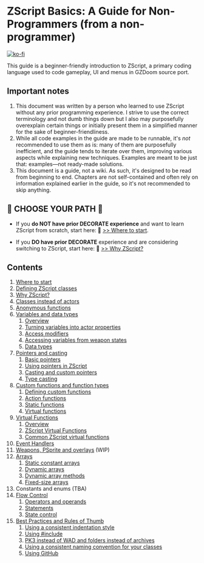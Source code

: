 # ZScript Basics: A Guide for Non-Programmers (from a non-programmer)

[![ko-fi](https://ko-fi.com/img/githubbutton_sm.svg)](https://ko-fi.com/D1D27F686)

This guide is a beginner-friendly introduction to ZScript, a primary coding language used to code gameplay, UI and menus in GZDoom source port.

## Important notes

1. This document was written by a person who learned to use ZScript without any prior programming experience. I strive to use the correct terminology and not dumb things down but I also may purposefully overexplain certain things or initially present them in a simplified manner for the sake of beginner-friendliness.
2. While all code examples in the guide are made to be runnable, it's *not* recommended to use them as is: many of them are purposefully inefficient, and the guide tends to iterate over them, improving various aspects while explaining new techniques. Examples are meant to be just that: examples—not ready-made solutions.
3. This document is a guide, not a wiki. As such, it's designed to be read from beginning to end. Chapters are not self-contained and often rely on information explained earlier in the guide, so it's not recommended to skip anything.

## 🔶 CHOOSE  YOUR PATH 🔶

* If you **do NOT have prior DECORATE experience** and want to learn ZScript from scratch, start here: 🔵 [>> Where to start](Where_to_start.md).

* If you **DO have prior DECORATE** experience and are considering switching to ZScript, start here: 🔵 [>> Why ZScript?](Why_ZScript.md)

## Contents

1. [Where to start](Where_to_start.md)
2. [Defining ZScript classes](Defining_ZScript_classes.md)
3. [Why ZScript?](Why_ZScript.md)
4. [Classes instead of actors](Classes_instead_of_actors.md)
5. [Anonymous functions](Anonymous_functions.md)
6. [Variables and data types](Variables_and_data_types.md)
   1. [Overview](Variables_and_data_types.md#overview)
   2. [Turning variables into actor properties](Variables_and_data_types.md#turning-variables-into-actor-properties)
   3. [Access modifiers](Variables_and_data_types.md#access-modifiers)
   4. [Accessing variables from weapon states](Variables_and_data_types.md#accessing-variables-from-weapon-states)
   5. [Data types](Variables_and_data_types.md#data-types)
7. [Pointers and casting](Pointers_and_casting.md)
   1. [Basic pointers](Pointers_and_casting.md#basic-pointers)
   2. [Using pointers in ZScript](Pointers_and_casting.md#using-pointers-in-zscript)
   3. [Casting and custom pointers](Pointers_and_casting.md#casting-and-custom-pointers)
   4. [Type casting](Pointers_and_casting.md#type-casting)
8. [Custom functions and function types](Custom_functions.md)
   1. [Defining custom functions](Custom_functions.md#defining-custom-functions)
   2. [Action functions](Custom_functions.md#action-functions)
   3. [Static functions](Custom_functions.md#static-functions)
   4. [Virtual functions](Custom_functions.md#virtual-functions)
9. [Virtual Functions](Virtual_functions.md)
   1. [Overview](Virtual_functions.md#overview)
   2. [ZScript Virtual Functions](Virtual_functions.md#zscript-virtual-functions)
   3. [Common ZScript virtual functions](Virtual_functions.md#common-zscript-virtual-functions)
10. [Event Handlers](Event_Handlers.md)
11. [Weapons, PSprite and overlays](Weapons.md) (WIP)
12. [Arrays](Arrays.md)
    1. [Static constant arrays](Arrays.md#static-constant-arrays)
    2. [Dynamic arrays](Arrays.md#dynamic-arrays)
    3. [Dynamic array methods](Arrays.md#dynamic-array-methods)
    4. [Fixed-size arrays](Arrays.md#fixed-size-arrays)
13. Constants and enums (TBA)
14. [Flow Control](Flow_Control.md)
    1. [Operators and operands](Flow_Control.md#operators-and-operands)
    2. [Statements](Flow_Control.md#statements)
    3. [State control](Flow_Control.md#state-control)
15. [Best Practices and Rules of Thumb](Best_Practices.md)
    1. [Using a consistent indentation style](Best_Practices.md#using-a-consistent-indentation-style)
    2. [Using #include](Best_Practices.md#using--include)
    3. [PK3 instead of WAD and folders instead of archives](Best_Practices.md#pk3-instead-of-wad-and-folders-instead-of-archives)
    4. [Using a consistent naming convention for your classes](Best_Practices.md#using-a-consistent-naming-convention-for-your-classes)
    5. [Using GitHub](Best_Practices.md#using-github)
